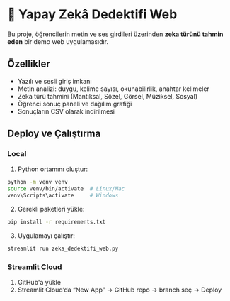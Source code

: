 # 🧠 Yapay Zekâ Dedektifi Web

Bu proje, öğrencilerin metin ve ses girdileri üzerinden **zeka türünü tahmin eden** bir demo web uygulamasıdır.

## Özellikler

- Yazılı ve sesli giriş imkanı
- Metin analizi: duygu, kelime sayısı, okunabilirlik, anahtar kelimeler
- Zeka türü tahmini (Mantıksal, Sözel, Görsel, Müziksel, Sosyal)
- Öğrenci sonuç paneli ve dağılım grafiği
- Sonuçların CSV olarak indirilmesi

## Deploy ve Çalıştırma

### Local
1. Python ortamını oluştur:
```bash
python -m venv venv
source venv/bin/activate  # Linux/Mac
venv\Scripts\activate     # Windows
```

2. Gerekli paketleri yükle:
```bash
pip install -r requirements.txt
```

3. Uygulamayı çalıştır:
```bash
streamlit run zeka_dedektifi_web.py
```

### Streamlit Cloud
1. GitHub'a yükle
2. Streamlit Cloud’da “New App” → GitHub repo → branch seç → Deploy
